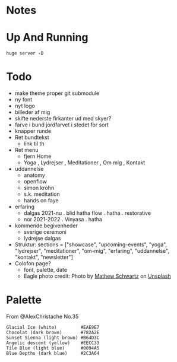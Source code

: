 # Notes


# Up And Running
 
 `huge server -D`


# Todo

* make theme proper git submodule
* ny font
* nyt logo
* billeder af mig
* skifte nederste firkanter ud med skyer?
* farve i bund jordfarvet i stedet for sort
* knapper runde
* Ret bundtekst
    - link til th
* Ret menu
    - fjern Home
    - Yoga , Lydrejser , Meditationer , Om mig , Kontakt
* uddannelse
    - anatomy
    - openflow
    - simon krohn
    - s.k. meditation
    - hands on faye
* erfaring
    - dalgas 2021-nu
        . blid hatha flow
        . hatha
        . restorative
    - nor 2021-2022
        . Vinyasa
        . hatha
* kommende begivenheder
    - sverige ceremoni
    - lydrejse dalgas
* Struktur:
  sections = ["showcase", "upcoming-events", "yoga", "lydrejser", "meditationer", "om-mig", "erfaring", "uddannelse", "kontakt", "newsletter"]
* Colofon page? 
    - font, palette, date
    - Eagle photo credit: Photo by <a href="https://unsplash.com/@cadop?utm_content=creditCopyText&utm_medium=referral&utm_source=unsplash">Mathew Schwartz</a> on <a href="https://unsplash.com/photos/bald-eagle-flying-on-skies-OjQgsR1oyEw?utm_content=creditCopyText&utm_medium=referral&utm_source=unsplash">Unsplash</a>
  

# Palette

From @AlexChristache No.35

    Glacial Ice (white)         #EAE9E7
    Chocolat (dark brown)       #782A2E
    Sunset Sienna (light brown) #B64D3C
    Angelic descent (yellow)    #EECC33
    Tile Blue (light blue)      #0094A5
    Blue Depths (dark blue)     #2C3A64
